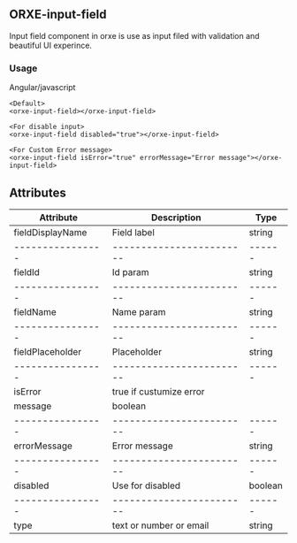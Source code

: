 ## ORXE-input-field

Input field component in orxe is use as input filed with validation and beautiful UI experince.

### Usage

Angular/javascript

```
<Default>
<orxe-input-field></orxe-input-field>

<For disable input>
<orxe-input-field disabled="true"></orxe-input-field>

<For Custom Error message>
<orxe-input-field isError="true" errorMessage="Error message"></orxe-input-field>

```


## Attributes

| Attribute        | Description              | Type   |
| ---------------- | ------------------------ | ------ |
| fieldDisplayName | Field label              | string | 
| ---------------- | ------------------------ | ------ |
| fieldId          | Id param                 | string | 
| ---------------- | ------------------------ | ------ |
| fieldName        | Name param               | string | 
| ---------------- | ------------------------ | ------ |
| fieldPlaceholder | Placeholder              | string | 
| ---------------- | ------------------------ | ------ |
| isError          | true if custumize error 
                        message               | boolean| 
| ---------------- | ------------------------ | ------ |
| errorMessage     | Error message            | string | 
| ---------------- | ------------------------ | ------ |
| disabled         | Use for disabled         | boolean| 
| ---------------- | ------------------------ | ------ |
| type             |  text or number or email | string | 
